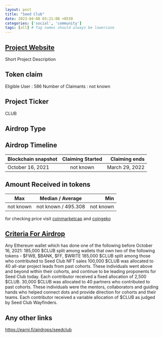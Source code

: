 ```yaml
---
layout: post
title: "Seed Club"
date: 2023-04-08 03:21:08 +0530
categories: ['social', 'community']
tags: [all] # Tag names should always be lowercase
---
```




## [Project Website](https://www.seedclub.xyz/)

 Short Project Description

## Token claim

Eligible User : 586
Number of Claimants : not known

## Project Ticker

CLUB

## Airdrop Type

## Airdrop Timeline

| Blockchain snapshot     | Claiming Started           | Claiming ends    |
| ----------------------- |:--------------------------:| ----------------:|
|      October 16, 2021   |        not known           |  March 29, 2022  |

## Amount Received in tokens

| Max        |    Median / Average  |       Min    |
| ---------- |:--------------------:| ------------:|
| not known  |  not known / 495.308 |  not known   |

for checking price visit [coinmarketcap](https://coinmarketcap.com/currencies/) and [coingeko](https://www.coingecko.com/en/coins/)

## [Criteria For Airdrop](link)

Any Ethereum wallet which has done one of the following before October 16, 2021:
185,000 $CLUB split among wallets that own two of the following tokens - $FWB, $BANK, $FF, $WRITE
185,000 $CLUB split among those who contributed to Seed Club NFT sales
100,000 $CLUB was allocated to 40 all-star project leads from past cohorts. These individuals went above and beyond within their cohorts, and continue to be leading proponents for Seed Club today. Each contributor received a fixed allocation of 2,500 $CLUB.
30,000 $CLUB was allocated to 40 partners who contributed to past cohorts. These individuals were the mentors, collaborators and guiding hands who helped connect dots and provide direction for cohorts and their teams. Each contributor received a variable allocation of $CLUB as judged by Seed Club Wayfinders.

## Any other links

<https://earni.fi/airdrops/seedclub>
